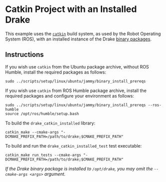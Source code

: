 # Catkin Project with an Installed Drake

This example uses the [`catkin`](https://wiki.ros.org/catkin) build system, as
used by the Robot Operating System (ROS), with an installed instance of the
Drake [binary packages](https://drake.mit.edu/from_binary.html).

## Instructions

If you wish use `catkin` from the Ubuntu package archive, without ROS Humble,
install the required packages as follows:
```
sudo ../scripts/setup/linux/ubuntu/jammy/binary_install_prereqs
```

If you wish use `catkin` from ROS Humble package archive, install the required
packages and configure your environment as follows:
```
sudo ../scripts/setup/linux/ubuntu/jammy/binary_install_prereqs --ros-humble
source /opt/ros/humble/setup.bash
```

To build the `drake_catkin_installed` library:
```
catkin_make --cmake-args "-DCMAKE_PREFIX_PATH=/path/to/drake;$CMAKE_PREFIX_PATH"
```

To build and run the `drake_catkin_installed_test` test executable:
```
catkin_make run_tests --cmake-args "-DCMAKE_PREFIX_PATH=/path/to/drake;$CMAKE_PREFIX_PATH"
```

*If the Drake binary package is installed to `/opt/drake`, you may omit the
`--cmake-args <args>` argument.*
